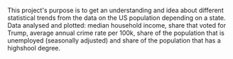 This project's purpose is to get an understanding and idea about different statistical trends from the data on the US population depending on a state. Data analysed and plotted: median household income, share that voted for Trump, average annual crime rate per 100k, share of the population that is unemployed (seasonally adjusted) and share of the population that has a highshool degree. 
